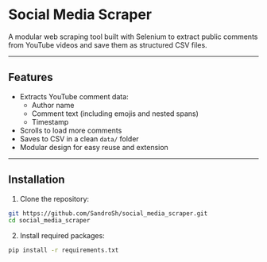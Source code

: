 # Social Media Scraper

A modular web scraping tool built with Selenium to extract public comments from YouTube videos and save them as structured CSV files.

---

## Features

- Extracts YouTube comment data:
  - Author name
  - Comment text (including emojis and nested spans)
  - Timestamp
- Scrolls to load more comments
- Saves to CSV in a clean `data/` folder
- Modular design for easy reuse and extension

---
## Installation

1. Clone the repository:
```bash
git https://github.com/SandroSh/social_media_scraper.git
cd social_media_scraper
```

2. Install required packages:
```bash
pip install -r requirements.txt
```
